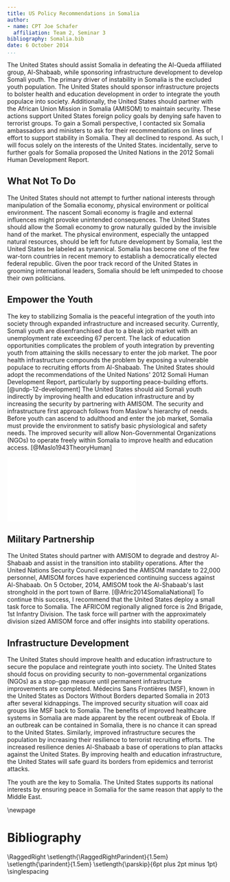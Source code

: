 ```yaml
---
title: US Policy Recommendations in Somalia
author:
- name: CPT Joe Schafer
  affiliation: Team 2, Seminar 3
bibliography: Somalia.bib
date: 6 October 2014
...
```


The United States should assist Somalia in defeating the Al-Queda
affiliated group, Al-Shabaab, while sponsoring infrastructure
development to develop Somali youth.  The primary driver of
instability in Somalia is the excluded youth population.  The United
States should sponsor infrastructure projects to bolster health and
education development in order to integrate the youth populace into
society.  Additionally, the United States should partner with the
African Union Mission in Somalia (AMISOM) to maintain security.  These
actions support United States foreign policy goals by denying safe
haven to terrorist groups.  To gain a Somali perspective, I contacted
six Somalia ambassadors and ministers to ask for their recommendations
on lines of effort to support stability in Somalia.  They all declined
to respond.  As such, I will focus solely on the interests of the
United States. incidentally, serve to further goals for Somalia
proposed the United Nations in the 2012 Somali Human Development
Report.

## What Not To Do

 The United States should not attempt to further national interests
through manipulation of the Somalia economy, physical environment or
political environment.  The nascent Somali economy is fragile and
external influences might provoke unintended consequences.  The United
States should allow the Somali economy to grow naturally guided by the
invisible hand of the market.  The physical environment, especially
the untapped natural resources, should be left for future development
by Somalia, lest the United States be labeled as tyrannical.  Somalia
has become one of the few war-torn countries in recent memory to
establish a democratically elected federal republic.  Given the poor
track record of the United States in grooming international leaders,
Somalia should be left unimpeded to choose their own politicians.

## Empower the Youth

The key to stabilizing Somalia is the peaceful integration of the
youth into society through expanded infrastructure and increased
security.  Currently, Somali youth are disenfranchised due to a bleak
job market with an unemployment rate exceeding 67 percent.  The lack
of education opportunities complicates the problem of youth integration
by preventing youth from attaining the skills necessary to enter the
job market.  The poor health infrastructure compounds the problem by
exposing a vulnerable populace to recruiting efforts from Al-Shabaab.
The United States should adopt the recommendations of the United
Nations' 2012 Somali Human Development Report, particularly by
supporting peace-building efforts. [@undp-12-development]  The United
States should aid Somali youth indirectly by improving health and
education infrastructure and by increasing the security by partnering
with AMISOM.  The security and infrastructure first approach follows
from Maslow's hierarchy of needs.  Before youth can ascend to
adulthood and enter the job market, Somalia must provide the
environment to satisfy basic physiological and safety needs.  The
improved security will allow Non-Governmental Organizations (NGOs) to
operate freely within Somalia to improve health and education
access. [@Maslo1943TheoryHuman]

![Maslow's Hierarchy of Needs](../Maslow.pdf)

## Military Partnership

The United States should partner with AMISOM to degrade and destroy
Al-Shabaab and assist in the transition into stability operations.
After the United Nations Security Council expanded the AMISOM mandate
to 22,000 personnel, AMISOM forces have experienced continuing success
against Al-Shabaab.  On 5 October, 2014, AMISOM took the Al-Shabaab's
last stronghold in the port town of Barre. [@Afric2014SomaliaNational]
To continue this success, I recommend that the United States deploy a
small task force to Somalia.  The AFRICOM regionally aligned force is
2nd Brigade, 1st Infantry Division.  The task force will partner with
the approximately division sized AMISOM force and offer insights into
stability operations.

## Infrastructure Development

The United States should improve health and education infrastructure
to secure the populace and reintegrate youth into society.  The United
States should focus on providing security to non-governmental
organizations (NGOs) as a stop-gap measure until permanent
infrastructure improvements are completed.  Médecins Sans Frontières
(MSF), known in the United States as Doctors Without Borders departed
Somalia in 2013 after several kidnappings.  The improved security
situation will coax aid groups like MSF back to Somalia.  The benefits
of improved healthcare systems in Somalia are made apparent by the
recent outbreak of Ebola.  If an outbreak can be contained in Somalia,
there is no chance it can spread to the United States.  Similarly,
improved infrastructure secures the population by increasing their
resilience to terrorist recruiting efforts.  The increased resilience
denies Al-Shabaab a base of operations to plan attacks against the
United States.  By improving health and education infrastructure, the
United States will safe guard its borders from epidemics and terrorist
attacks.

The youth are the key to Somalia.   The United States supports its
national interests by ensuring peace in Somalia for the same reason
that apply to the Middle East.

\newpage

# Bibliography

<!-- pandoc-citeproc processes citations and inserts the completed -->
<!-- text into the .tex file.  So, when using pandoc-citeproce, -->
<!-- citations are included as part of the body. To prevent -->
<!-- double-spacing our Bibliography, we need the raw latex command -->
<!-- here.  Pandoc preserves raw latex commands.  Github issue filed: -->
<!-- https://github.com/jgm/pandoc/issues/1376 -->

\RaggedRight
\setlength{\RaggedRightParindent}{1.5em}
\setlength{\parindent}{1.5em}
\setlength{\parskip}{6pt plus 2pt minus 1pt}
\singlespacing

<!--
   \bibliography{dummy, somalia.bib}
   Local Variables:
   reftex-default-bibliography: ("somalia.bib")
   zotero-collection: #("1" 0 1 (name "Somalia"))
   reftex-cite-format: ((?\C-m . "[@%l]"))
   End:
-->
